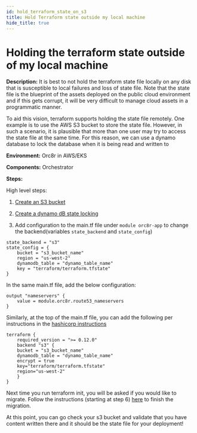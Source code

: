 ```yaml
---
id: hold_terraform_state_on_s3
title: Hold Terraform state outside my local machine
hide_title: true
---
```

# Holding the terraform state outside of my local machine

**Description:** It is best to not hold the terraform state file locally on any disk that is susceptible to local failures and loss of state file. Note that the state file is the blueprint of the assets deployed on the public cloud environment and if this gets corrupt, it will be very difficult to manage cloud assets in a programmatic manner.

To aid this vision, terraform supports holding the state file remotely. One example is to use the AWS S3 bucket to store the state file. However, in such a scenario, it is plausible that more than one user may try to access the state file at the same time. For this reason, we can use a dynamo database to lock the database when it is being read and written to

**Environment:** Orc8r in AWS/EKS

**Components:** Orchestrator

**Steps:**

High level steps:

1. [Create an S3 bucket](https://docs.aws.amazon.com/AmazonS3/latest/user-guide/create-bucket.html)

2. [Create a dynamo dB state locking](https://www.terraform.io/docs/language/settings/backends/s3.html#dynamodb-state-locking)

3. Add configuration to the main.tf file under `module orc8r-app` to change the backend(variables `state_backend` and `state_config`)

```
state_backend = "s3"
state_config = {
    bucket = "s3_bucket_name"
    region = "us-west-2"
    dynamodb_table = "dynamo_table_name"
    key = "terraform/terraform.tfstate"
}
```

In the same main.tf file, add the below configuration:

```
output "nameservers" {
    value = module.orc8r.route53_nameservers
}
```

Similarly, at the top of the main.tf file, you can add the following per instructions in the [hashicorp instructions](https://www.terraform.io/docs/backends/types/s3.html#example-configuration)

```
terraform {
    required_version = ">= 0.12.0"
    backend "s3" {
    bucket = "s3_bucket_name"
    dynamodb_table = "dynamo_table_name"
    encrypt = true
    key="terraform/terraform.tfstate"
    region="us-west-2"
    }
}
```

Next time you run terraform init, you will be asked if you would like to migrate. Follow the instructions (starting at
step 6) [here](https://www.terraform.io/docs/cloud/migrate/index.html#step-6-run-terraform-init-to-migrate-the-workspace) to finish the migration.

At this point, you can go check your s3 bucket and validate that you have content written there and it should be
the state file for your deployment!
